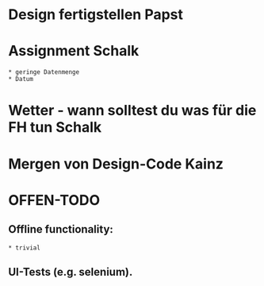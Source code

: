 # Design fertigstellen **Papst**
# Assignment **Schalk**
    * geringe Datenmenge
    * Datum
# Wetter - wann solltest du was für die FH tun **Schalk**
# Mergen von Design-Code **Kainz**

# OFFEN-TODO
## Offline functionality:
    * trivial

## UI-Tests (e.g. selenium).
